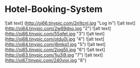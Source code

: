 # Hotel-Booking-System
![alt text] (http://oi66.tinypic.com/2n1tcnl.jpg "Log In")
![alt text] (http://oi64.tinypic.com/2w69dno.jpg "2")
![alt text] (http://oi66.tinypic.com/55qfet.jpg "3")
![alt text] (http://oi68.tinypic.com/otdu0l.jpg "4")
![alt text] (http://oi64.tinypic.com/j6mkp1.jpg "5")
![alt text] (http://oi65.tinypic.com/2iqg5li.jpg "6")
![alt text] (http://oi63.tinypic.com/1ju3j9.jpg "7")
![alt text] (http://oi67.tinypic.com/240yioj.jpg "8")
